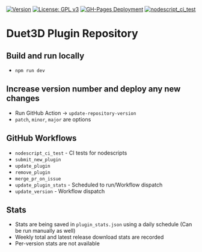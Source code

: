 [![Version](https://img.shields.io/badge/dynamic/json.svg?url=https://raw.githubusercontent.com/Duet3D/PluginRepository/master/package.json&label=Version&query=$.version&colorB=blue)](https://plugins.duet3d.com/)
[![License: GPL v3](https://img.shields.io/badge/License-GPLv3-magenta.svg)](https://www.gnu.org/licenses/gpl-3.0)
[![GH-Pages Deployment](https://github.com/Duet3D/PluginRepository/actions/workflows/pages/pages-build-deployment/badge.svg?branch=master)](https://github.com/Duet3D/PluginRepository/actions/workflows/pages/pages-build-deployment)
[![nodescript_ci_test](https://github.com/Duet3D/PluginRepository/actions/workflows/nodescript_ci_test.yml/badge.svg)](https://github.com/Duet3D/PluginRepository/actions/workflows/nodescript_ci_test.yml)

# Duet3D Plugin Repository

## Build and run locally
- `npm run dev`

## Increase version number and deploy any new changes
- Run GitHub Action -> `update-repository-version`
- `patch`, `minor`, `major` are options

## GitHub Workflows
- `nodescript_ci_test` - CI tests for nodescripts
- `submit_new_plugin`
- `update_plugin`
- `remove_plugin`
- `merge_pr_on_issue`
- `update_plugin_stats` - Scheduled to run/Workflow dispatch
- `update_version` - Workflow dispatch

## Stats
- Stats are being saved in `plugin_stats.json` using a daily schedule (Can be run manually as well)
- Weekly total and latest release download stats are recorded
- Per-version stats are not available